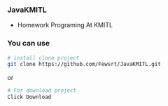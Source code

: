 ### JavaKMITL

- Homework Programing At KMITL

### You can use

```bash
# install clone project
git clone https://github.com/Fewsrt/JavaKMITL.git
```
or

```bash
# For download project
Click Download
```